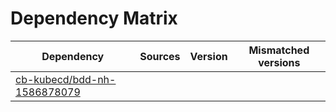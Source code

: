# Dependency Matrix

Dependency | Sources | Version | Mismatched versions
---------- | ------- | ------- | -------------------
[cb-kubecd/bdd-nh-1586878079](https://github.com/cb-kubecd/bdd-nh-1586878079.git) |  | []() | 
